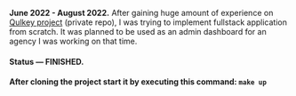 __June 2022 - August 2022.__ After gaining huge amount of experience on [Qulkey project](https://github.com/dcjwu/qualkey) (private repo), I was trying to implement fullstack application from scratch. It was planned to be used as an admin dashboard for an agency I was working on that time.

#### Status — FINISHED.

#### After cloning the project start it by executing this command: ```make up```
